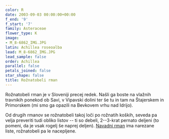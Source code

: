 ```yaml
---
color: R
date: 2003-09-03 00:00:00+00:00
f_end: '9'
f_start: '7'
family: Asteraceae
flower_type: K
image:
- M_8-6862_IMG.JPG
latin: Achillea roseoalba
lead: M_8-6862_IMG.JPG
lead_sample: false
order: Achillea
parallel: false
petals_joined: false
star_shape: false
title: Rožnatobeli rman
---
```

Rožnatobeli rman je v Sloveniji precej redek. Našli ga boste na vlažnih travnikih ponekod ob Savi, v Vipavski dolini ter še tu in tam na Štajerskem in Primorskem (mi smo ga opazili na Bevkovem vrhu nad Idrijo).

Od drugih rmanov se rožnatobeli takoj loči po rožnatih koških, seveda pa velja preveriti tudi obliko listov -- ti so debeli, 2--3-krat pernato deljeni (to pomeni, da je vsak rogelj še naprej deljen). [Navadni rman](../../achilleamillefolium/navadni-rman/) ima narezane liste, rožnatobeli pa le nacepljene.
